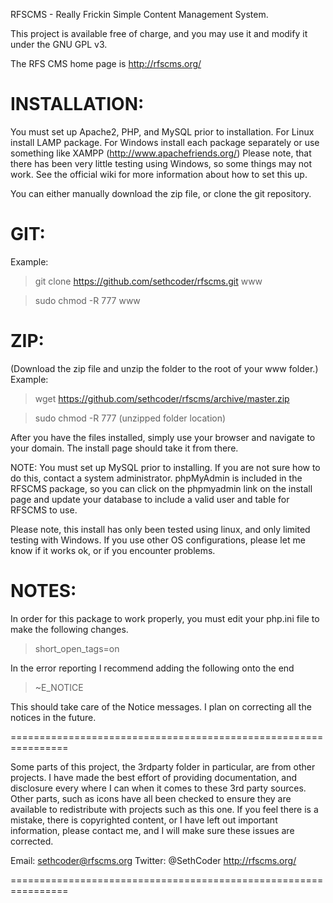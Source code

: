RFSCMS - Really Frickin Simple Content Management System.
 
This project is available free of charge,
and you may use it and modify it under the GNU GPL v3.

The RFS CMS home page is http://rfscms.org/

INSTALLATION:
=================================================================
You must set up Apache2, PHP, and MySQL prior to installation.
For Linux install LAMP package. For Windows install each package
separately or use something like XAMPP (http://www.apachefriends.org/)
Please note, that there has been very little testing using Windows, 
so some things may not work.
See the official wiki for more information about how to set this up.

You can either manually download the zip file, or clone the git
repository.

GIT:
====
Example:

> git clone https://github.com/sethcoder/rfscms.git www

> sudo chmod -R 777 www


ZIP:
====
(Download the zip file and unzip the folder to the root of your www folder.)
Example:

> wget https://github.com/sethcoder/rfscms/archive/master.zip

> sudo chmod -R 777 (unzipped folder location)


After you have the files installed, simply use your browser and navigate to
your domain. The install page should take it from there.

NOTE: You must set up MySQL prior to installing. If you are not sure how
to do this, contact a system administrator. phpMyAdmin is included in the
RFSCMS package, so you can click on the phpmyadmin link on the install page
and update your database to include a valid user and table for RFSCMS to use.

Please note, this install has only been tested using linux, and only
limited testing with Windows. If you use other OS configurations,
please let me know if it works ok, or if you encounter problems.

NOTES:
====
In order for this package to work properly, you must edit your php.ini
file to make the following changes.

> short_open_tags=on

In the error reporting I recommend adding the following onto the end

> ~E_NOTICE

This should take care of the Notice messages.
I plan on correcting all the notices in the future.

================================================================

Some parts of this project, the 3rdparty folder in particular,
are from other projects. I have made the best effort of
providing documentation, and disclosure every where I can when it 
comes to these 3rd party sources. Other parts, such as icons have
all been checked to ensure they are available to redistribute with
projects such as this one. If you feel there is a mistake, there
is copyrighted content, or I have left out important information,
please contact me, and I will make sure these issues are corrected.

Email: sethcoder@rfscms.org
Twitter: @SethCoder
http://rfscms.org/

================================================================
